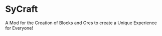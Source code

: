SyCraft
=======

A Mod for the Creation of Blocks and Ores to create a Unique Experience for Everyone!
